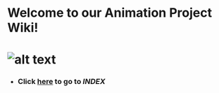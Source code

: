 # Welcome to our Animation Project Wiki!

![alt text](https://github.com/Korhildon/Github_JoseAntonioJuncosa_2B/blob/DEVELOPMENT/WIKI_IMAGES/Enviroment_01_FINALRENDER.jpg "Header Image")
====
* ### Click [**here**](https://github.com/Korhildon/Github_JoseAntonioJuncosa_2B/blob/DEVELOPMENT/WIKITEXTS/INDEX.md "Go to INDEX") to go to *INDEX*

